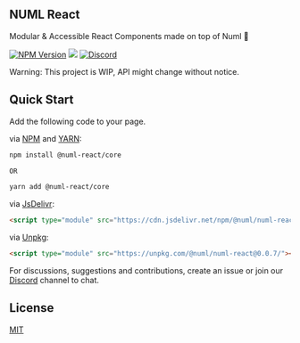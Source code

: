 ## NUML React 

Modular & Accessible React Components made on top of Numl 🚀

[![NPM Version](https://img.shields.io/npm/v/@numl-react/core.svg?style=flat)](https://www.npmjs.com/package/@numl-react/core)
[![](https://img.shields.io/npm/dt/numl-react.svg?style=flat)](https://www.npmjs.com/package/@numl-react/core)
[![Discord](https://img.shields.io/discord/793832892781690891?color=7389D8&label=chat%20on%20Discord&logo=Discord&logoColor=ffffff)](https://discord.gg/sHnHPnAPZj)

Warning: This project is WIP, API might change without notice.

## Quick Start

Add the following code to your page.

via [NPM](https://www.npmjs.com/package/@numl-react/core) and [YARN](https://yarnpkg.com/package/@numl-react/core):

```html
npm install @numl-react/core

OR

yarn add @numl-react/core
```

via [JsDelivr](https://cdn.jsdelivr.net/):

```html
<script type="module" src="https://cdn.jsdelivr.net/npm/@numl/numl-react@0.0.7/"></script>
```

via [Unpkg](https://www.skypack.dev/):

```html
<script type="module" src="https://unpkg.com/@numl/numl-react@0.0.7/"></script>
```

For discussions, suggestions and contributions, create an issue or join our [Discord](https://discord.gg/sHnHPnAPZj) channel to chat. 

## License

[MIT](LICENSE)
